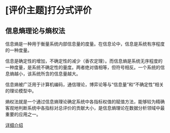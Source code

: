 # [评价主题]打分式评价


## 信息熵理论与熵权法

信息熵是一种用于衡量系统内部信息量的度量。在信息论中，信息是系统有序程度的一种度量。

信息是确定性的增加，不确定性的减少（香农定理）。而信息熵是系统无序程度的一种度量，是系统不确定性的量度。两者绝对值相等，但符号相反。一个系统的信息熵越小，该系统所含的信息量越大。

信息熵被广泛用于计算机编码，通信理论，博弈论等与“信息量”和“不确定性”相关的理论模型中。

熵权法就是一个通过信息熵理论确定系统中各指标权值的赋值方法，能够较为精确客观地判断系统中各指标对总评价的贡献大小，是信息熵理论在数据分析领域中最重要的应用之一。

[详细介绍](https://www.cnblogs.com/-oreo/p/10328465.html)

